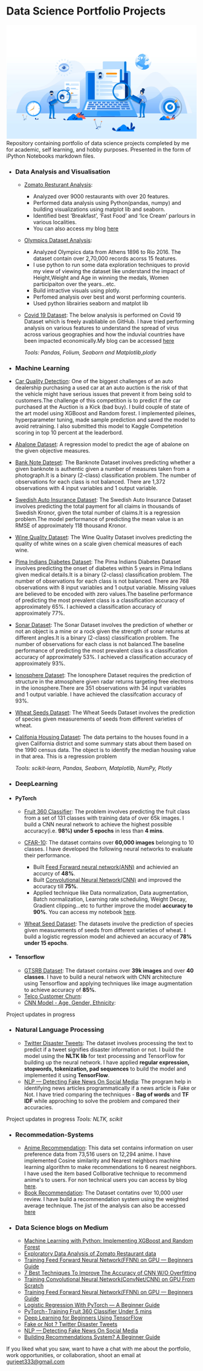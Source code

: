 # Data Science Portfolio Projects
![](Images/datascience.jpeg)
Repository containing portfolio of data science projects completed by me for academic, self learning, and hobby purposes. Presented in the form of iPython Notebooks markdown files.

- ### Data Analysis and Visualisation
	- [Zomato Resturant Analysis](https://nbviewer.jupyter.org/github/hargurjeet/Data-Analysis-Using-Python/blob/main/Zomato%20Restaurant%20Analysis.ipynb): 
		- Analyzed over 9000 restaurants with over 20 features.
		- Performed data analysis using Python(pandas, numpy) and building visualizations using matplot lib and seaborn.
		- Identified best ‘Breakfast’, ‘Fast Food’ and ‘Ice Cream’ parlours in various localities.
		- You can also access my blog [here](https://gurjeet333.medium.com/explanatory-data-analysis-of-zomato-restaurant-data-71ba8c3c7e5e)
	
  - [Olympics Dataset Analysis](https://nbviewer.jupyter.org/github/hargurjeet/Data-Analysis-Using-Python/blob/main/olympics_dataset_analysis.ipynb): 
	  - Analyzed Olympics data from Athens 1896 to Rio 2016. The dataset contain over 2,70,000 records acorss 15 features. 
	  - I use python to run some data exploration techniques to provid my view of viewing the dataset like understand the impact of Height,Weight and Age in winning the medals, Women participaiton over the years...etc.
	  - Build intractive visuals using plotly.
	  - Perfomed analysis over best and worst performing counteris.
	  - Used python librairies seaborn and matplot lib
	
  - [Covid 19 Dataset](https://nbviewer.jupyter.org/github/hargurjeet/Data-Analysis-Using-Python/blob/main/Covid19-Analysis.ipynb): The below analysis is performed on Covid 19 Dataset which is freely avabliable on GitHub. I have tried performing analysis on various features to understand the spread of virus across various geographies and how the induvial countries have been impacted economically.My blog can be accessed [here](https://gurjeet333.medium.com/covid-19-explanatory-data-analysis-76cab46c48d1#ad87)
		
	_Tools: Pandas, Folium, Seaborn and Matplotlib,plotly_
	
- ### Machine Learning
- [Car Quality Detection](https://nbviewer.jupyter.org/github/hargurjeet/MachineLearning/blob/master/Used_Car_Quality_Detection.ipynb#top): One of the biggest challenges of an auto dealership purchasing a used car at an auto auction is the risk of that the vehicle might have serious issues that prevent it from being sold to customers.The challenge of this competition is to predict if the car purchased at the Auction is a Kick (bad buy). I build couple of state of the art model using XGBoost and Random forest. I implemented pileines, hyperparameter tuning, made sample prediction and saved the model to avoid retraining. I also submitted this model to Kaggle Competetion scoring in top 10 percent at the leaderbord.
- [Abalone Dataset](https://nbviewer.jupyter.org/github/hargurjeet/MachineLearning/blob/Abalone-Dataset/Abalone_Dataset_Analysis.ipynb): A regression model to predict the age of abalone on the given objective measures. 
- [Bank Note Dateset](https://nbviewer.jupyter.org/github/hargurjeet/MachineLearning/blob/Bank-Note-Dataset/Bank_Note_Analysis.ipynb): The Banknote Dataset involves predicting whether a given banknote is authentic given a number of measures taken from a photograph.It is a binary (2-class) classification problem. The number of observations for each class is not balanced. There are 1,372 observations with 4 input variables and 1 output variable.
- [Swedish Auto Insurance Dataset](https://nbviewer.jupyter.org/github/hargurjeet/MachineLearning/blob/Swedish-Auto-Insurance-Dataset/Swedish_Auto_Insurance_Dataset.ipynb): The Swedish Auto Insurance Dataset involves predicting the total payment for all claims in thousands of Swedish Kronor, given the total number of claims.It is a regression problem.The model performance of predicting the mean value is an RMSE of approximately 118 thousand Kronor.
- [Wine Quality Dataset](https://nbviewer.jupyter.org/github/hargurjeet/MachineLearning/blob/Wine-Quality-Dataset/Wine_Quality_Dataset.ipynb): The Wine Quality Dataset involves predicting the quality of white wines on a scale given chemical measures of each wine.
- [Pima Indians Diabetes Dataset](https://nbviewer.jupyter.org/github/hargurjeet/MachineLearning/blob/Pima-Indians-Diabetes-Dataset/Pima_Indians_Diabetes_Dataset.ipynb): The Pima Indians Diabetes Dataset involves predicting the onset of diabetes within 5 years in Pima Indians given medical details.It is a binary (2-class) classification problem. The number of observations for each class is not balanced. There are 768 observations with 8 input variables and 1 output variable. Missing values are believed to be encoded with zero values.The baseline performance of predicting the most prevalent class is a classification accuracy of approximately 65%. I achieved a classification accuracy of approximately 77%.
- [Sonar Dataset](https://nbviewer.jupyter.org/github/hargurjeet/MachineLearning/blob/Sonar-Dataset/Sonar_Dataset.ipynb): The Sonar Dataset involves the prediction of whether or not an object is a mine or a rock given the strength of sonar returns at different angles.It is a binary (2-class) classification problem. The number of observations for each class is not balanced.The baseline performance of predicting the most prevalent class is a classification accuracy of approximately 53%. I achieved a classification accuracy of approximately 93%.
- [Ionosphere Dataset](https://nbviewer.jupyter.org/github/hargurjeet/MachineLearning/blob/Sonar-Dataset/Sonar_Dataset.ipynb): The Ionosphere Dataset requires the prediction of structure in the atmosphere given radar returns targeting free electrons in the ionosphere.There are 351 observations with 34 input variables and 1 output variable. I have achieved the classifcation accuracy of 93%.
- [Wheat Seeds Dataset](https://nbviewer.jupyter.org/github/hargurjeet/MachineLearning/blob/Wheat-Seeds/Wheat_Seeds_Analysis_Pytorch.ipynb): The Wheat Seeds Dataset involves the prediction of species given measurements of seeds from different varieties of wheat.
- [Califonia Housing Dataset](https://nbviewer.jupyter.org/github/hargurjeet/MachineLearning/blob/Califonia-Housing-Dataset/Califonia_Housing_Analysis.ipynb): The data pertains to the houses found in a given California district and some summary stats about them based on the 1990 census data. The object is to identify the median housing value in that area. This is a regression problem


	_Tools: scikit-learn, Pandas, Seaborn, Matplotlib, NumPy, Plotly_ 
	
- ### DeepLearning

- #### PyTorch 

  - [Fruit 360 Classifier](https://nbviewer.jupyter.org/github/hargurjeet/DeepLearning/blob/main/Fruit_360_Classification.ipynb): The problem involves predicting the fruit class from a set of 131 classes with training data of over 65k images. I build a CNN neural network to achieve the highest possible accuracy(i.e. **98%) under 5 epochs** in less than **4 mins**. 	
 
  - [CFAR-10](https://www.kaggle.com/c/cifar-10): The dataset contains over **60,000 images** belonging to 10 classes. I have developed the following neural networks to evaluate their performance.
    - Built [Feed Forward neural network(ANN)](https://nbviewer.jupyter.org/github/hargurjeet/DeepLearning/blob/main/CFAR_10_Dataset.ipynb) and achievied an accurcy of **48%**.
    - Built [Convolutional Neural Network(CNN)](https://nbviewer.jupyter.org/github/hargurjeet/DeepLearning/blob/main/CNN_CFAR_10_Dataset.ipynb) and improved the accuracy till **75%**.
    - Applied technique like Data normalization, Data augmentation, Batch normalization, Learning rate scheduling, Weight Decay, Gradient clipping...etc to further improve the model **accuracy to 90%**. You can access my notebook [here](https://nbviewer.jupyter.org/github/hargurjeet/DeepLearning/blob/main/CFAR_10_Image_Classifier.ipynb).
  - [Wheat Seed Dataset](https://nbviewer.jupyter.org/github/hargurjeet/DeepLearning/blob/main/Wheat_Seeds_Analysis_Pytorch_blogs.ipynb): The datasets involve the prediction of species given measurements of seeds from different varieties of wheat. I build a logistic regression model and achieved an accuracy of **78% under 15 epochs**.
  
   


- #### Tensorflow
	- [GTSRB Dataset](https://nbviewer.jupyter.org/github/hargurjeet/DeepLearning/blob/main/GTRSB%20-%20CNN%20%28TensorFlow%29.ipynb): The dataset contains over **39k images** and over **40 classes**. I have to build a neural network with CNN architecture using Tensorflow and applying techniques like image augmentation to achieve accuracy of **85%**.
	- [Telco Customer Churn]():
  	- [CNN Model - Age, Gender, Ethnicity]():

Project updates in progress

- ### Natural Language Processing
	- [Twitter Disaster Tweets](https://nbviewer.jupyter.org/github/hargurjeet/DeepLearning/blob/main/NLP_Twitter_Disaster_Tweets.ipynb): The dataset involves processing the text to predict if a tweet signifies disaster information or not. I build the model using the **NLTK lib** for text processing and TensorFlow for building up the neural network. I have applied **regular expression, stopwords, tokenization, pad sequences** to build the model and implemented it using **TensorFlow**.
	- [NLP — Detecting Fake News On Social Media](https://nbviewer.jupyter.org/github/hargurjeet/DeepLearning/blob/main/Fake_News_Classifer.ipynb): The program help in identifying news articles programmatically if a news article is Fake or Not. I have tried comparing the techniques - **Bag of words** and **TF IDF** while approching to solve the problem and compared their accuracies.

Project updates in progress
	_Tools: NLTK, scikit_
	
- ### Recommedation-Systems
	- [Anime Recommendation](https://nbviewer.jupyter.org/github/hargurjeet/Recommedation-Systems/blob/main/Anime_Recommendation_Item_Based_CosineSimilarity.ipynb): This data set contains information on user preference data from 73,516 users on 12,294 anime. I have implemented Cosine similarity and Nearest neighbors machine learning algorithm to make recommendations to 6 nearest neighbors. I have used the item based Collborative technique to recommend anime's to users. For non technical users you can access by blog [here](https://gurjeet333.medium.com/building-recommendations-system-a-beginner-guide-8593f205bc0a).
	- [Book Recommendation](https://nbviewer.jupyter.org/github/hargurjeet/Recommedation-Systems/blob/main/Books_Recommendations.ipynb): The Dataset contatins over 10,000 user review. I have build a recommendation system using the weighted average technique. The jist of the analysis can also be accessed [here](https://gurjeet333.medium.com/what-should-i-read-next-books-recommendation-311666254817)	


- ### Data Science blogs on Medium 
  - [Machine Learning with Python: Implementing XGBoost and Random Forest](https://gurjeet333.medium.com/machine-learning-with-python-implementing-xgboost-and-random-forest-fd51fa4f9f4c)
  - [Exploratory Data Analysis of Zomato Restaurant data](https://blog.jovian.ai/explanatory-data-analysis-of-zomato-restaurant-data-71ba8c3c7e5e)
  - [Training Feed Forward Neural Network(FFNN) on GPU — Beginners Guide](https://medium.com/mlearning-ai/training-feed-forward-neural-network-ffnn-on-gpu-beginners-guide-2d04254deca9)
  - [7 Best Techniques To Improve The Accuracy of CNN W/O Overfitting](https://medium.com/mlearning-ai/7-best-techniques-to-improve-the-accuracy-of-cnn-w-o-overfitting-6db06467182f)
  - [Training Convolutional Neural Network(ConvNet/CNN) on GPU From Scratch](https://medium.com/mlearning-ai/training-convolutional-neural-network-convnet-cnn-on-gpu-from-scratch-439e9fdc13a5)
  - [Training Feed Forward Neural Network(FFNN) on GPU — Beginners Guide](https://medium.com/mlearning-ai/training-feed-forward-neural-network-ffnn-on-gpu-beginners-guide-2d04254deca9)
  - [Logistic Regression With PyTorch — A Beginner Guide](https://medium.com/analytics-vidhya/logistic-regression-with-pytorch-a-beginner-guide-33c2266ad129)
  - [PyTorch - Training Fruit 360 Classifier Under 5 mins](https://medium.com/geekculture/pytorch-training-fruit-360-classifier-under-5-mins-23153b46ec88)
  - [Deep Learning for Beginners Using TensorFlow](https://gurjeet333.medium.com/cnn-german-traffic-signal-recognition-benchmarking-using-tensorflow-accuracy-80-d069b7996082)
  - [Fake or Not ? Twitter Disaster Tweets](https://gurjeet333.medium.com/fake-or-not-twitter-disaster-tweets-f1a6b2311be9)
  - [NLP — Detecting Fake News On Social Media](https://medium.com/mlearning-ai/nlp-detecting-fake-news-on-social-media-aa53ff74f2ff)
  - [Building Recommendations System? A Beginner Guide](https://medium.com/mlearning-ai/building-recommendations-system-a-beginner-guide-8593f205bc0a)	
	
If you liked what you saw, want to have a chat with me about the portfolio, work opportunities, or collaboration, shoot an email at gurjeet333@gmail.com
